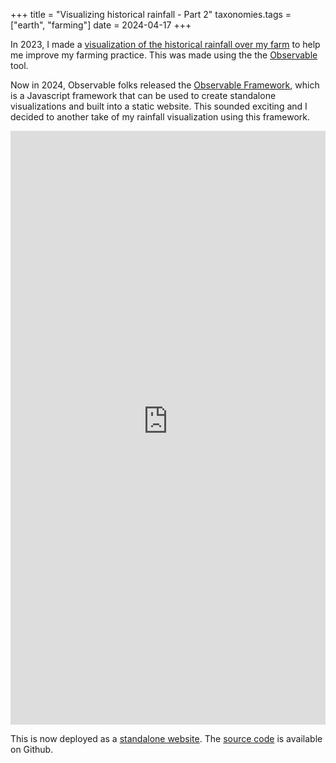 +++
title = "Visualizing historical rainfall - Part 2"
taxonomies.tags = ["earth", "farming"]
date = 2024-04-17
+++

In 2023, I made a [visualization of the historical rainfall over my farm](visualizing-historical-rainfall.md) to help me improve my farming practice. This was made using the the [Observable](https://observablehq.com/) tool.

Now in 2024, Observable folks released the [Observable Framework](https://observablehq.com/framework/),
which is a Javascript framework that can be used to create standalone visualizations
and built into a static website. This sounded exciting and I decided to another
take of my rainfall visualization using this framework.

  <iframe width="100%" height="950" frameborder="0" src="https://arunkd13-public.observablehq.cloud/climate/"></iframe>

This is now deployed as a [standalone website](https://arunkd13-public.observablehq.cloud/climate/). The [source code](https://github.com/arunkd13/climate-dash) is available on Github.
